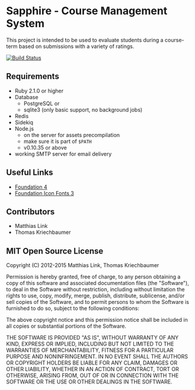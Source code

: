 # Sapphire - Course Management System

This project is intended to be used to evaluate students during a course-term based on submissions with a variety of ratings.

[![Build Status](https://magnum.travis-ci.com/matthee/Sapphire.svg?token=pEdNnsdfG21w5iAAhDJf&branch=master)](https://magnum.travis-ci.com/matthee/Sapphire)

## Requirements

* Ruby 2.1.0 or higher
* Database
    - PostgreSQL or
    - sqlite3 (only basic support, no background jobs)
* Redis
* Sidekiq
* Node.js
    - on the server for assets precompilation
    - make sure it is part of `$PATH`
    - v0.10.35 or above
* working SMTP server for email delivery

## Useful Links

* [Foundation 4](http://foundation.zurb.com/docs/v/4.3.2/)
* [Foundation Icon Fonts 3](http://zurb.com/playground/foundation-icon-fonts-3)

## Contributors

* Matthias Link
* Thomas Kriechbaumer

## MIT Open Source License

Copyright (C) 2012-2015 Matthias Link, Thomas Kriechbaumer

Permission is hereby granted, free of charge, to any person obtaining a copy of this software and associated documentation files (the "Software"), to deal in the Software without restriction, including without limitation the rights to use, copy, modify, merge, publish, distribute, sublicense, and/or sell copies of the Software, and to permit persons to whom the Software is furnished to do so, subject to the following conditions:

The above copyright notice and this permission notice shall be included in all copies or substantial portions of the Software.

THE SOFTWARE IS PROVIDED "AS IS", WITHOUT WARRANTY OF ANY KIND, EXPRESS OR IMPLIED, INCLUDING BUT NOT LIMITED TO THE WARRANTIES OF MERCHANTABILITY, FITNESS FOR A PARTICULAR PURPOSE AND NONINFRINGEMENT. IN NO EVENT SHALL THE AUTHORS OR COPYRIGHT HOLDERS BE LIABLE FOR ANY CLAIM, DAMAGES OR OTHER LIABILITY, WHETHER IN AN ACTION OF CONTRACT, TORT OR OTHERWISE, ARISING FROM, OUT OF OR IN CONNECTION WITH THE SOFTWARE OR THE USE OR OTHER DEALINGS IN THE SOFTWARE.
